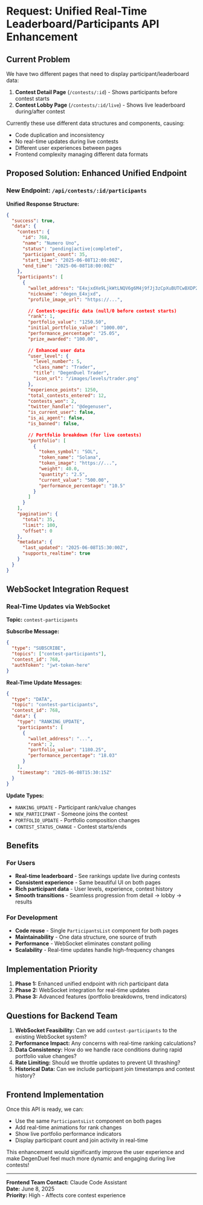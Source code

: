 # Request: Unified Real-Time Leaderboard/Participants API Enhancement

## Current Problem

We have two different pages that need to display participant/leaderboard data:

1. **Contest Detail Page** (`/contests/:id`) - Shows participants before contest starts
2. **Contest Lobby Page** (`/contests/:id/live`) - Shows live leaderboard during/after contest

Currently these use different data structures and components, causing:
- Code duplication and inconsistency  
- No real-time updates during live contests
- Different user experiences between pages
- Frontend complexity managing different data formats

## Proposed Solution: Enhanced Unified Endpoint

### New Endpoint: `/api/contests/:id/participants`

**Unified Response Structure:**
```json
{
  "success": true,
  "data": {
    "contest": {
      "id": 768,
      "name": "Numero Uno", 
      "status": "pending|active|completed",
      "participant_count": 35,
      "start_time": "2025-06-08T12:00:00Z",
      "end_time": "2025-06-08T18:00:00Z"
    },
    "participants": [
      {
        "wallet_address": "E4xjxdXe9LjkWtLNQV6g6M4j9fJj3zCpXuBUTCwBXDP2",
        "nickname": "degen_E4xjxd",
        "profile_image_url": "https://...",
        
        // Contest-specific data (null/0 before contest starts)
        "rank": 1,
        "portfolio_value": "1250.50", 
        "initial_portfolio_value": "1000.00",
        "performance_percentage": "25.05",
        "prize_awarded": "100.00",
        
        // Enhanced user data
        "user_level": {
          "level_number": 5,
          "class_name": "Trader",
          "title": "DegenDuel Trader",
          "icon_url": "/images/levels/trader.png"
        },
        "experience_points": 1250,
        "total_contests_entered": 12,
        "contests_won": 2,
        "twitter_handle": "@degenuser",
        "is_current_user": false,
        "is_ai_agent": false,
        "is_banned": false,
        
        // Portfolio breakdown (for live contests)
        "portfolio": [
          {
            "token_symbol": "SOL",
            "token_name": "Solana", 
            "token_image": "https://...",
            "weight": 40.0,
            "quantity": "2.5",
            "current_value": "500.00",
            "performance_percentage": "10.5"
          }
        ]
      }
    ],
    "pagination": {
      "total": 35,
      "limit": 100,
      "offset": 0
    },
    "metadata": {
      "last_updated": "2025-06-08T15:30:00Z",
      "supports_realtime": true
    }
  }
}
```

## WebSocket Integration Request

### Real-Time Updates via WebSocket

**Topic:** `contest-participants`

**Subscribe Message:**
```json
{
  "type": "SUBSCRIBE",
  "topics": ["contest-participants"],
  "contest_id": 768,
  "authToken": "jwt-token-here"
}
```

**Real-Time Update Messages:**
```json
{
  "type": "DATA",
  "topic": "contest-participants", 
  "contest_id": 768,
  "data": {
    "type": "RANKING_UPDATE",
    "participants": [
      {
        "wallet_address": "...",
        "rank": 2,
        "portfolio_value": "1180.25",
        "performance_percentage": "18.03"
      }
    ],
    "timestamp": "2025-06-08T15:30:15Z"
  }
}
```

**Update Types:**
- `RANKING_UPDATE` - Participant rank/value changes
- `NEW_PARTICIPANT` - Someone joins the contest  
- `PORTFOLIO_UPDATE` - Portfolio composition changes
- `CONTEST_STATUS_CHANGE` - Contest starts/ends

## Benefits

### For Users
- **Real-time leaderboard** - See rankings update live during contests
- **Consistent experience** - Same beautiful UI on both pages
- **Rich participant data** - User levels, experience, contest history
- **Smooth transitions** - Seamless progression from detail → lobby → results

### For Development  
- **Code reuse** - Single `ParticipantsList` component for both pages
- **Maintainability** - One data structure, one source of truth
- **Performance** - WebSocket eliminates constant polling
- **Scalability** - Real-time updates handle high-frequency changes

## Implementation Priority

1. **Phase 1:** Enhanced unified endpoint with rich participant data
2. **Phase 2:** WebSocket integration for real-time updates  
3. **Phase 3:** Advanced features (portfolio breakdowns, trend indicators)

## Questions for Backend Team

1. **WebSocket Feasibility:** Can we add `contest-participants` to the existing WebSocket system?
2. **Performance Impact:** Any concerns with real-time ranking calculations?
3. **Data Consistency:** How do we handle race conditions during rapid portfolio value changes?
4. **Rate Limiting:** Should we throttle updates to prevent UI thrashing?
5. **Historical Data:** Can we include participant join timestamps and contest history?

## Frontend Implementation

Once this API is ready, we can:
- Use the same `ParticipantsList` component on both pages
- Add real-time animations for rank changes
- Show live portfolio performance indicators
- Display participant count and join activity in real-time

This enhancement would significantly improve the user experience and make DegenDuel feel much more dynamic and engaging during live contests!

---

**Frontend Team Contact:** Claude Code Assistant  
**Date:** June 8, 2025  
**Priority:** High - Affects core contest experience